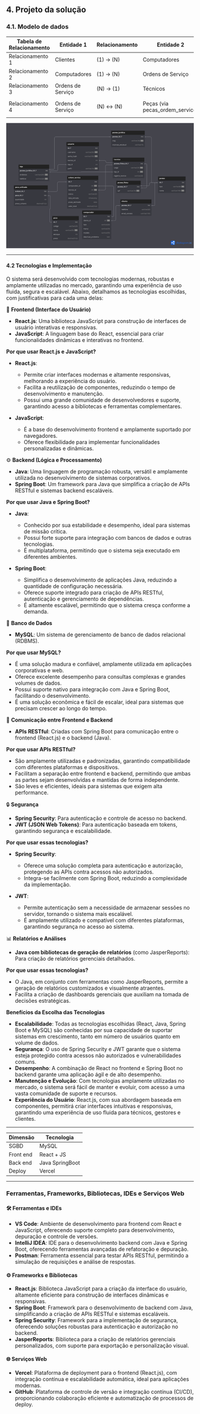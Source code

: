 ## 4. Projeto da solução

### 4.1. Modelo de dados

| Tabela de Relacionamento | Entidade 1              | Relacionamento       | Entidade 2              | Tipo de Relacionamento   |
|--------------------------|-------------------------|----------------------|-------------------------|--------------------------|
| Relacionamento 1         | Clientes                | (1) → (N)            | Computadores            | 1 para N                 |
| Relacionamento 2         | Computadores            | (1) → (N)            | Ordens de Serviço       | 1 para N                 |
| Relacionamento 3         | Ordens de Serviço       | (N) → (1)            | Técnicos                | N para 1                 |
| Relacionamento 4         | Ordens de Serviço       | (N) ↔ (N)            | Peças (via pecas_ordem_servico) | N para N (via tabela de junção) |

![Modelo de dados](images/modeloDados.png "Modelo de dados.")

---

#### 4.2 Tecnologias e Implementação

O sistema será desenvolvido com tecnologias modernas, robustas e amplamente utilizadas no mercado, garantindo uma experiência de uso fluida, segura e escalável. Abaixo, detalhamos as tecnologias escolhidas, com justificativas para cada uma delas:

🔧 **Frontend (Interface do Usuário)**

- **React.js**: Uma biblioteca JavaScript para construção de interfaces de usuário interativas e responsivas.
- **JavaScript**: A linguagem base do React, essencial para criar funcionalidades dinâmicas e interativas no frontend.

**Por que usar React.js e JavaScript?**

- **React.js**:
  - Permite criar interfaces modernas e altamente responsivas, melhorando a experiência do usuário.
  - Facilita a reutilização de componentes, reduzindo o tempo de desenvolvimento e manutenção.
  - Possui uma grande comunidade de desenvolvedores e suporte, garantindo acesso a bibliotecas e ferramentas complementares.

- **JavaScript**:
  - É a base do desenvolvimento frontend e amplamente suportado por navegadores.
  - Oferece flexibilidade para implementar funcionalidades personalizadas e dinâmicas.

⚙️ **Backend (Lógica e Processamento)**

- **Java**: Uma linguagem de programação robusta, versátil e amplamente utilizada no desenvolvimento de sistemas corporativos.
- **Spring Boot**: Um framework para Java que simplifica a criação de APIs RESTful e sistemas backend escaláveis.

**Por que usar Java e Spring Boot?**

- **Java**:
  - Conhecido por sua estabilidade e desempenho, ideal para sistemas de missão crítica.
  - Possui forte suporte para integração com bancos de dados e outras tecnologias.
  - É multiplataforma, permitindo que o sistema seja executado em diferentes ambientes.

- **Spring Boot**:
  - Simplifica o desenvolvimento de aplicações Java, reduzindo a quantidade de configuração necessária.
  - Oferece suporte integrado para criação de APIs RESTful, autenticação e gerenciamento de dependências.
  - É altamente escalável, permitindo que o sistema cresça conforme a demanda.

💾 **Banco de Dados**

- **MySQL**: Um sistema de gerenciamento de banco de dados relacional (RDBMS).

**Por que usar MySQL?**

- É uma solução madura e confiável, amplamente utilizada em aplicações corporativas e web.
- Oferece excelente desempenho para consultas complexas e grandes volumes de dados.
- Possui suporte nativo para integração com Java e Spring Boot, facilitando o desenvolvimento.
- É uma solução econômica e fácil de escalar, ideal para sistemas que precisam crescer ao longo do tempo.

🔗 **Comunicação entre Frontend e Backend**

- **APIs RESTful**: Criadas com Spring Boot para comunicação entre o frontend (React.js) e o backend (Java).

**Por que usar APIs RESTful?**

- São amplamente utilizadas e padronizadas, garantindo compatibilidade com diferentes plataformas e dispositivos.
- Facilitam a separação entre frontend e backend, permitindo que ambas as partes sejam desenvolvidas e mantidas de forma independente.
- São leves e eficientes, ideais para sistemas que exigem alta performance.

🔒 **Segurança**

- **Spring Security**: Para autenticação e controle de acesso no backend.
- **JWT (JSON Web Tokens)**: Para autenticação baseada em tokens, garantindo segurança e escalabilidade.

**Por que usar essas tecnologias?**

- **Spring Security**:
  - Oferece uma solução completa para autenticação e autorização, protegendo as APIs contra acessos não autorizados.
  - Integra-se facilmente com Spring Boot, reduzindo a complexidade da implementação.
  
- **JWT**:
  - Permite autenticação sem a necessidade de armazenar sessões no servidor, tornando o sistema mais escalável.
  - É amplamente utilizado e compatível com diferentes plataformas, garantindo segurança no acesso ao sistema.

📊 **Relatórios e Análises**

- **Java com bibliotecas de geração de relatórios** (como JasperReports): Para criação de relatórios gerenciais detalhados.

**Por que usar essas tecnologias?**

- O Java, em conjunto com ferramentas como JasperReports, permite a geração de relatórios customizados e visualmente atraentes.
- Facilita a criação de dashboards gerenciais que auxiliam na tomada de decisões estratégicas.

**Benefícios da Escolha das Tecnologias**

- **Escalabilidade**: Todas as tecnologias escolhidas (React, Java, Spring Boot e MySQL) são conhecidas por sua capacidade de suportar sistemas em crescimento, tanto em número de usuários quanto em volume de dados.
- **Segurança**: O uso de Spring Security e JWT garante que o sistema esteja protegido contra acessos não autorizados e vulnerabilidades comuns.
- **Desempenho**: A combinação de React no frontend e Spring Boot no backend garante uma aplicação ágil e de alto desempenho.
- **Manutenção e Evolução**: Com tecnologias amplamente utilizadas no mercado, o sistema será fácil de manter e evoluir, com acesso a uma vasta comunidade de suporte e recursos.
- **Experiência do Usuário**: React.js, com sua abordagem baseada em componentes, permitirá criar interfaces intuitivas e responsivas, garantindo uma experiência de uso fluida para técnicos, gestores e clientes.

---

| **Dimensão**   | **Tecnologia**  |
| ---            | ---             |
| SGBD           | MySQL           |
| Front end      | React + JS      |
| Back end       | Java SpringBoot |
| Deploy         | Vercel          |

---

### Ferramentas, Frameworks, Bibliotecas, IDEs e Serviços Web

#### **🛠 Ferramentas e IDEs**
- **VS Code**: Ambiente de desenvolvimento para frontend com React e JavaScript, oferecendo suporte completo para desenvolvimento, depuração e controle de versões.
- **IntelliJ IDEA**: IDE para o desenvolvimento backend com Java e Spring Boot, oferecendo ferramentas avançadas de refatoração e depuração.
- **Postman**: Ferramenta essencial para testar APIs RESTful, permitindo a simulação de requisições e análise de respostas.

#### **⚙️ Frameworks e Bibliotecas**
- **React.js**: Biblioteca JavaScript para a criação da interface do usuário, altamente eficiente para construção de interfaces dinâmicas e responsivas.
- **Spring Boot**: Framework para o desenvolvimento de backend com Java, simplificando a criação de APIs RESTful e sistemas escaláveis.
- **Spring Security**: Framework para a implementação de segurança, oferecendo soluções robustas para autenticação e autorização no backend.
- **JasperReports**: Biblioteca para a criação de relatórios gerenciais personalizados, com suporte para exportação e personalização visual.

#### **🌐 Serviços Web**
- **Vercel**: Plataforma de deployment para o frontend (React.js), com integração contínua e escalabilidade automática, ideal para aplicações modernas.
- **GitHub**: Plataforma de controle de versão e integração contínua (CI/CD), proporcionando colaboração eficiente e automatização de processos de deploy.
